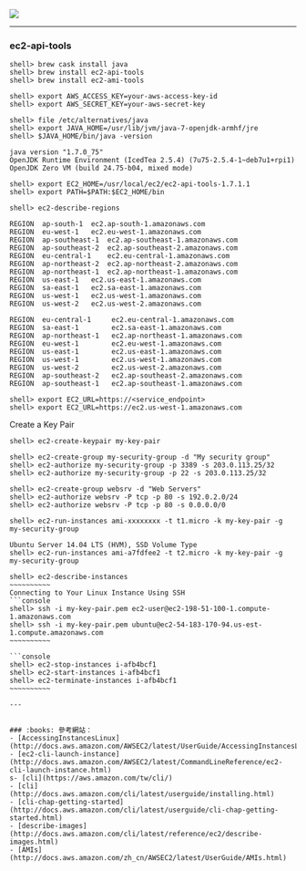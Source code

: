 ![](http://docs.aws.amazon.com/AWSEC2/latest/UserGuide/images/overview_getting_started.png)

----------
### ec2-api-tools

```console
shell> brew cask install java
shell> brew install ec2-api-tools
shell> brew install ec2-ami-tools

shell> export AWS_ACCESS_KEY=your-aws-access-key-id
shell> export AWS_SECRET_KEY=your-aws-secret-key

shell> file /etc/alternatives/java
shell> export JAVA_HOME=/usr/lib/jvm/java-7-openjdk-armhf/jre
shell> $JAVA_HOME/bin/java -version
```

```
java version "1.7.0_75"
OpenJDK Runtime Environment (IcedTea 2.5.4) (7u75-2.5.4-1~deb7u1+rpi1)
OpenJDK Zero VM (build 24.75-b04, mixed mode)
```

```console
shell> export EC2_HOME=/usr/local/ec2/ec2-api-tools-1.7.1.1
shell> export PATH=$PATH:$EC2_HOME/bin
```
```console
shell> ec2-describe-regions
```

```
REGION	ap-south-1	ec2.ap-south-1.amazonaws.com
REGION	eu-west-1	ec2.eu-west-1.amazonaws.com
REGION	ap-southeast-1	ec2.ap-southeast-1.amazonaws.com
REGION	ap-southeast-2	ec2.ap-southeast-2.amazonaws.com
REGION	eu-central-1	ec2.eu-central-1.amazonaws.com
REGION	ap-northeast-2	ec2.ap-northeast-2.amazonaws.com
REGION	ap-northeast-1	ec2.ap-northeast-1.amazonaws.com
REGION	us-east-1	ec2.us-east-1.amazonaws.com
REGION	sa-east-1	ec2.sa-east-1.amazonaws.com
REGION	us-west-1	ec2.us-west-1.amazonaws.com
REGION	us-west-2	ec2.us-west-2.amazonaws.com
```

```
REGION	eu-central-1	 ec2.eu-central-1.amazonaws.com
REGION	sa-east-1	     ec2.sa-east-1.amazonaws.com
REGION	ap-northeast-1	 ec2.ap-northeast-1.amazonaws.com
REGION	eu-west-1	     ec2.eu-west-1.amazonaws.com
REGION	us-east-1	     ec2.us-east-1.amazonaws.com
REGION	us-west-1	     ec2.us-west-1.amazonaws.com
REGION	us-west-2	     ec2.us-west-2.amazonaws.com
REGION	ap-southeast-2	 ec2.ap-southeast-2.amazonaws.com
REGION	ap-southeast-1	 ec2.ap-southeast-1.amazonaws.com
```

```console
shell> export EC2_URL=https://<service_endpoint>  
shell> export EC2_URL=https://ec2.us-west-1.amazonaws.com
```

Create a Key Pair
```console
shell> ec2-create-keypair my-key-pair
```

```console
shell> ec2-create-group my-security-group -d "My security group"
shell> ec2-authorize my-security-group -p 3389 -s 203.0.113.25/32
shell> ec2-authorize my-security-group -p 22 -s 203.0.113.25/32

shell> ec2-create-group websrv -d "Web Servers"
shell> ec2-authorize websrv -P tcp -p 80 -s 192.0.2.0/24
shell> ec2-authorize websrv -P tcp -p 80 -s 0.0.0.0/0

shell> ec2-run-instances ami-xxxxxxxx -t t1.micro -k my-key-pair -g my-security-group

Ubuntu Server 14.04 LTS (HVM), SSD Volume Type
shell> ec2-run-instances ami-a7fdfee2 -t t2.micro -k my-key-pair -g my-security-group

shell> ec2-describe-instances
~~~~~~~~~~
Connecting to Your Linux Instance Using SSH
```console
shell> ssh -i my-key-pair.pem ec2-user@ec2-198-51-100-1.compute-1.amazonaws.com
shell> ssh -i my-key-pair.pem ubuntu@ec2-54-183-170-94.us-est-1.compute.amazonaws.com
~~~~~~~~~~

```console
shell> ec2-stop-instances i-afb4bcf1
shell> ec2-start-instances i-afb4bcf1
shell> ec2-terminate-instances i-afb4bcf1
~~~~~~~~~~

---


### :books: 參考網站：
- [AccessingInstancesLinux](http://docs.aws.amazon.com/AWSEC2/latest/UserGuide/AccessingInstancesLinux.html)
- [ec2-cli-launch-instance](http://docs.aws.amazon.com/AWSEC2/latest/CommandLineReference/ec2-cli-launch-instance.html)
s- [cli](https://aws.amazon.com/tw/cli/)
- [cli](http://docs.aws.amazon.com/cli/latest/userguide/installing.html)
- [cli-chap-getting-started](http://docs.aws.amazon.com/cli/latest/userguide/cli-chap-getting-started.html)
- [describe-images](http://docs.aws.amazon.com/cli/latest/reference/ec2/describe-images.html)
- [AMIs](http://docs.aws.amazon.com/zh_cn/AWSEC2/latest/UserGuide/AMIs.html)



